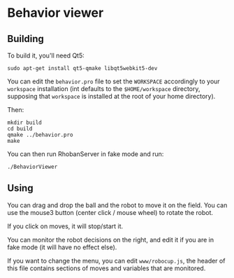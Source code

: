 # Behavior viewer

## Building

To build it, you'll need Qt5:

    sudo apt-get install qt5-qmake libqt5webkit5-dev

You can edit the `behavior.pro` file to set the `WORKSPACE` accordingly
to your `workspace` installation (int defaults to the `$HOME/workspace`
directory, supposing that `workspace` is installed at the root of your
home directory).

Then:

    mkdir build
    cd build
    qmake ../behavior.pro
    make

You can then run RhobanServer in fake mode and run:

    ./BehaviorViewer

## Using

You can drag and drop the ball and the robot to move it on the field.
You can use the mouse3 button (center click / mouse wheel) to rotate the
robot.

If you click on moves, it will stop/start it.

You can monitor the robot decisions on the right, and edit it if
you are in fake mode (it will have no effect else).

If you want to change the menu, you can edit `www/robocup.js`, the header
of this file contains sections of moves and variables that are monitored.

